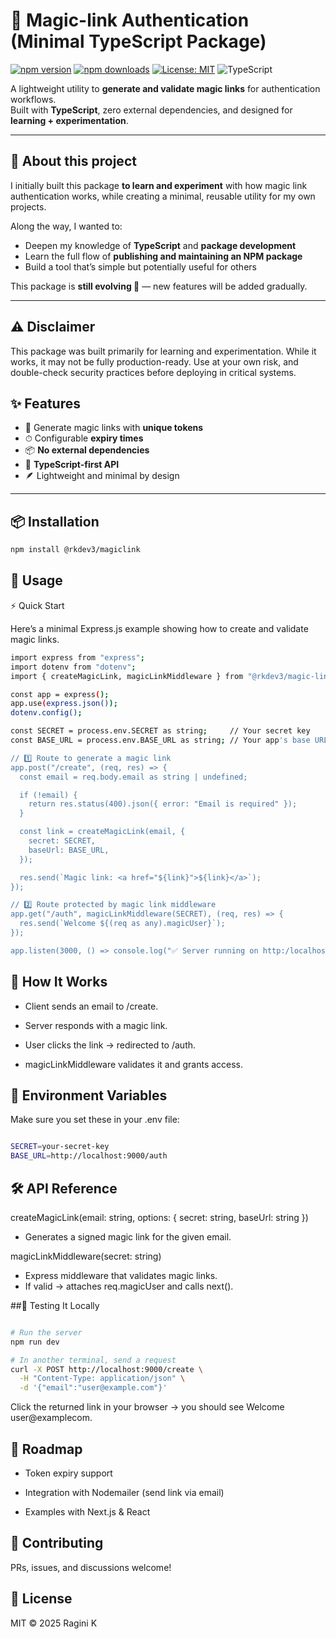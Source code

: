 # 🔑 Magic-link Authentication (Minimal TypeScript Package)

[![npm version](https://img.shields.io/npm/v/@your-username/magiclink)](https://www.npmjs.com/package/@your-username/magiclink)
[![npm downloads](https://img.shields.io/npm/dt/@your-username/magiclink)](https://www.npmjs.com/package/@your-username/magiclink)
[![License: MIT](https://img.shields.io/badge/License-MIT-yellow.svg)](LICENSE)
![TypeScript](https://img.shields.io/badge/TypeScript-Ready-blue?logo=typescript)

A lightweight utility to **generate and validate magic links** for authentication workflows.  
Built with **TypeScript**, zero external dependencies, and designed for **learning + experimentation**.

---

## 📖 About this project

I initially built this package **to learn and experiment** with how magic link authentication works, while creating a minimal, reusable utility for my own projects.  

Along the way, I wanted to:
- Deepen my knowledge of **TypeScript** and **package development**
- Learn the full flow of **publishing and maintaining an NPM package**
- Build a tool that’s simple but potentially useful for others

This package is **still evolving 🚧** — new features will be added gradually.

---

## ⚠️ Disclaimer

This package was built primarily for learning and experimentation. While it works, it may not be fully production-ready.
Use at your own risk, and double-check security practices before deploying in critical systems.


## ✨ Features

- 🔑 Generate magic links with **unique tokens**
- ⏱ Configurable **expiry times**
- 📦 **No external dependencies**
- 🧩 **TypeScript-first API**
- 🪶 Lightweight and minimal by design

---

## 📦 Installation

```bash
npm install @rkdev3/magiclink
```

## 🚀 Usage

⚡ Quick Start

Here’s a minimal Express.js example showing how to create and validate magic links.

```bash
import express from "express";
import dotenv from "dotenv";
import { createMagicLink, magicLinkMiddleware } from "@rkdev3/magic-link";

const app = express();
app.use(express.json());
dotenv.config();

const SECRET = process.env.SECRET as string;     // Your secret key
const BASE_URL = process.env.BASE_URL as string; // Your app's base URL

// 1️⃣ Route to generate a magic link
app.post("/create", (req, res) => {
  const email = req.body.email as string | undefined;

  if (!email) {
    return res.status(400).json({ error: "Email is required" });
  }

  const link = createMagicLink(email, {
    secret: SECRET,
    baseUrl: BASE_URL,
  });

  res.send(`Magic link: <a href="${link}">${link}</a>`);
});

// 2️⃣ Route protected by magic link middleware
app.get("/auth", magicLinkMiddleware(SECRET), (req, res) => {
  res.send(`Welcome ${(req as any).magicUser}`);
});

app.listen(3000, () => console.log("✅ Server running on http:/localhost:3000"));

```

## 📌 How It Works

- Client sends an email to /create.

- Server responds with a magic link.

- User clicks the link → redirected to /auth.

- magicLinkMiddleware validates it and grants access.

## 🔑 Environment Variables

Make sure you set these in your .env file:

```bash 

SECRET=your-secret-key
BASE_URL=http://localhost:9000/auth

```

## 🛠 API Reference
createMagicLink(email: string, options: { secret: string, baseUrl: string })

- Generates a signed magic link for the given email.

magicLinkMiddleware(secret: string)

- Express middleware that validates magic links.
- If valid → attaches req.magicUser and calls next().

##🧪 Testing It Locally
```bash

# Run the server
npm run dev

# In another terminal, send a request
curl -X POST http://localhost:9000/create \
  -H "Content-Type: application/json" \
  -d '{"email":"user@example.com"}'

```

Click the returned link in your browser → you should see Welcome user@examplecom.

## 📌 Roadmap

- Token expiry support

- Integration with Nodemailer (send link via email)

- Examples with Next.js & React 

## 🤝 Contributing

PRs, issues, and discussions welcome!

## 📄 License

MIT © 2025 Ragini K



